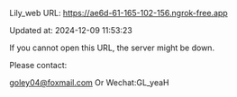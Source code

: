 Lily_web URL: https://ae6d-61-165-102-156.ngrok-free.app

Updated at: 2024-12-09 11:53:23

If you cannot open this URL, the server might be down.

Please contact: 

goley04@foxmail.com Or Wechat:GL_yeaH